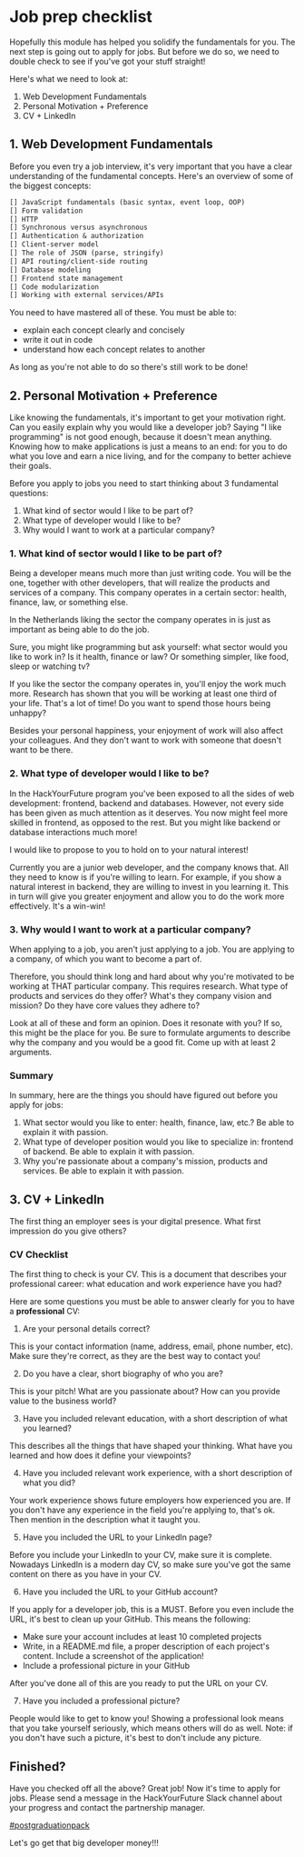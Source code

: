 # Job prep checklist

Hopefully this module has helped you solidify the fundamentals for you. The next step is going out to apply for jobs. But before we do so, we need to double check to see if you've got your stuff straight!

Here's what we need to look at:

1. Web Development Fundamentals
2. Personal Motivation + Preference
3. CV + LinkedIn

## 1. Web Development Fundamentals

Before you even try a job interview, it's very important that you have a clear understanding of the fundamental concepts. Here's an overview of some of the biggest concepts:

```md
[] JavaScript fundamentals (basic syntax, event loop, OOP)
[] Form validation
[] HTTP
[] Synchronous versus asynchronous
[] Authentication & authorization
[] Client-server model
[] The role of JSON (parse, stringify)
[] API routing/client-side routing
[] Database modeling
[] Frontend state management
[] Code modularization
[] Working with external services/APIs
```

You need to have mastered all of these. You must be able to:

- explain each concept clearly and concisely
- write it out in code
- understand how each concept relates to another

As long as you're not able to do so there's still work to be done!

## 2. Personal Motivation + Preference

Like knowing the fundamentals, it's important to get your motivation right. Can you easily explain why you would like a developer job? Saying "I like programming" is not good enough, because it doesn't mean anything. Knowing how to make applications is just a means to an end: for you to do what you love and earn a nice living, and for the company to better achieve their goals.

Before you apply to jobs you need to start thinking about 3 fundamental questions:

1. What kind of sector would I like to be part of?
2. What type of developer would I like to be?
3. Why would I want to work at a particular company?

### 1. What kind of sector would I like to be part of?

Being a developer means much more than just writing code. You will be the one, together with other developers, that will realize the products and services of a company. This company operates in a certain sector: health, finance, law, or something else.

In the Netherlands liking the sector the company operates in is just as important as being able to do the job.

Sure, you might like programming but ask yourself: what sector would you like to work in? Is it health, finance or law? Or something simpler, like food, sleep or watching tv?

If you like the sector the company operates in, you'll enjoy the work much more. Research has shown that you will be working at least one third of your life. That's a lot of time! Do you want to spend those hours being unhappy?

Besides your personal happiness, your enjoyment of work will also affect your colleagues. And they don't want to work with someone that doesn't want to be there.

### 2. What type of developer would I like to be?

In the HackYourFuture program you've been exposed to all the sides of web development: frontend, backend and databases. However, not every side has been given as much attention as it deserves. You now might feel more skilled in frontend, as opposed to the rest. But you might like backend or database interactions much more!

I would like to propose to you to hold on to your natural interest!

Currently you are a junior web developer, and the company knows that. All they need to know is if you're willing to learn. For example, if you show a natural interest in backend, they are willing to invest in you learning it. This in turn will give you greater enjoyment and allow you to do the work more effectively. It's a win-win!

### 3. Why would I want to work at a particular company?

When applying to a job, you aren't just applying to a job. You are applying to a company, of which you want to become a part of.

Therefore, you should think long and hard about why you're motivated to be working at THAT particular company. This requires research. What type of products and services do they offer? What's they company vision and mission? Do they have core values they adhere to?

Look at all of these and form an opinion. Does it resonate with you? If so, this might be the place for you. Be sure to formulate arguments to describe why the company and you would be a good fit. Come up with at least 2 arguments.

### Summary

In summary, here are the things you should have figured out before you apply for jobs:

1. What sector would you like to enter: health, finance, law, etc.? Be able to explain it with passion.
2. What type of developer position would you like to specialize in: frontend of backend. Be able to explain it with passion.
3. Why you're passionate about a company's mission, products and services. Be able to explain it with passion.

## 3. CV + LinkedIn

The first thing an employer sees is your digital presence. What first impression do you give others?

### CV Checklist

The first thing to check is your CV. This is a document that describes your professional career: what education and work experience have you had?

Here are some questions you must be able to answer clearly for you to have a **professional** CV:

1. Are your personal details correct?

This is your contact information (name, address, email, phone number, etc). Make sure they're correct, as they are the best way to contact you!

2. Do you have a clear, short biography of who you are?

This is your pitch! What are you passionate about? How can you provide value to the business world?

3. Have you included relevant education, with a short description of what you learned?

This describes all the things that have shaped your thinking. What have you learned and how does it define your viewpoints?

4. Have you included relevant work experience, with a short description of what you did?

Your work experience shows future employers how experienced you are. If you don't have any experience in the field you're applying to, that's ok. Then mention in the description what it taught you.

5. Have you included the URL to your LinkedIn page?

Before you include your LinkedIn to your CV, make sure it is complete. Nowadays LinkedIn is a modern day CV, so make sure you've got the same content on there as you have in your CV.

6. Have you included the URL to your GitHub account?

If you apply for a developer job, this is a MUST. Before you even include the URL, it's best to clean up your GitHub. This means the following:

- Make sure your account includes at least 10 completed projects
- Write, in a README.md file, a proper description of each project's content. Include a screenshot of the application!
- Include a professional picture in your GitHub

After you've done all of this are you ready to put the URL on your CV.

7. Have you included a professional picture?

People would like to get to know you! Showing a professional look means that you take yourself seriously, which means others will do as well. Note: if you don't have such a picture, it's best to don't include any picture.

## Finished?

Have you checked off all the above? Great job! Now it's time to apply for jobs. Please send a message in the HackYourFuture Slack channel about your progress and contact the partnership manager.

[#postgraduationpack](https://hackyourfuture.slack.com/archives/C010LE1F9U7)

Let's go get that big developer money!!!
